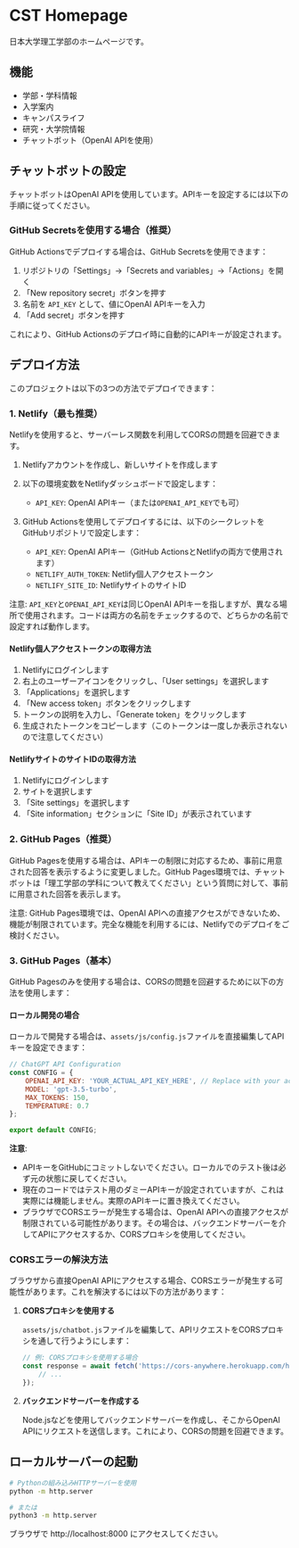 # CST Homepage

日本大学理工学部のホームページです。

## 機能

- 学部・学科情報
- 入学案内
- キャンパスライフ
- 研究・大学院情報
- チャットボット（OpenAI APIを使用）

## チャットボットの設定

チャットボットはOpenAI APIを使用しています。APIキーを設定するには以下の手順に従ってください。

### GitHub Secretsを使用する場合（推奨）

GitHub Actionsでデプロイする場合は、GitHub Secretsを使用できます：

1. リポジトリの「Settings」→「Secrets and variables」→「Actions」を開く
2. 「New repository secret」ボタンを押す
3. 名前を `API_KEY` として、値にOpenAI APIキーを入力
4. 「Add secret」ボタンを押す

これにより、GitHub Actionsのデプロイ時に自動的にAPIキーが設定されます。

## デプロイ方法

このプロジェクトは以下の3つの方法でデプロイできます：

### 1. Netlify（最も推奨）

Netlifyを使用すると、サーバーレス関数を利用してCORSの問題を回避できます。

1. Netlifyアカウントを作成し、新しいサイトを作成します
2. 以下の環境変数をNetlifyダッシュボードで設定します：
   - `API_KEY`: OpenAI APIキー（または`OPENAI_API_KEY`でも可）

3. GitHub Actionsを使用してデプロイするには、以下のシークレットをGitHubリポジトリで設定します：
   - `API_KEY`: OpenAI APIキー（GitHub ActionsとNetlifyの両方で使用されます）
   - `NETLIFY_AUTH_TOKEN`: Netlify個人アクセストークン
   - `NETLIFY_SITE_ID`: NetlifyサイトのサイトID

注意: `API_KEY`と`OPENAI_API_KEY`は同じOpenAI APIキーを指しますが、異なる場所で使用されます。コードは両方の名前をチェックするので、どちらかの名前で設定すれば動作します。

#### Netlify個人アクセストークンの取得方法

1. Netlifyにログインします
2. 右上のユーザーアイコンをクリックし、「User settings」を選択します
3. 「Applications」を選択します
4. 「New access token」ボタンをクリックします
5. トークンの説明を入力し、「Generate token」をクリックします
6. 生成されたトークンをコピーします（このトークンは一度しか表示されないので注意してください）

#### NetlifyサイトのサイトIDの取得方法

1. Netlifyにログインします
2. サイトを選択します
3. 「Site settings」を選択します
4. 「Site information」セクションに「Site ID」が表示されています

### 2. GitHub Pages（推奨）

GitHub Pagesを使用する場合は、APIキーの制限に対応するため、事前に用意された回答を表示するように変更しました。GitHub Pages環境では、チャットボットは「理工学部の学科について教えてください」という質問に対して、事前に用意された回答を表示します。

注意: GitHub Pages環境では、OpenAI APIへの直接アクセスができないため、機能が制限されています。完全な機能を利用するには、Netlifyでのデプロイをご検討ください。

### 3. GitHub Pages（基本）

GitHub Pagesのみを使用する場合は、CORSの問題を回避するために以下の方法を使用します：

#### ローカル開発の場合

ローカルで開発する場合は、`assets/js/config.js`ファイルを直接編集してAPIキーを設定できます：

```javascript
// ChatGPT API Configuration
const CONFIG = {
    OPENAI_API_KEY: 'YOUR_ACTUAL_API_KEY_HERE', // Replace with your actual API key
    MODEL: 'gpt-3.5-turbo',
    MAX_TOKENS: 150,
    TEMPERATURE: 0.7
};

export default CONFIG;
```

**注意**:
- APIキーをGitHubにコミットしないでください。ローカルでのテスト後は必ず元の状態に戻してください。
- 現在のコードではテスト用のダミーAPIキーが設定されていますが、これは実際には機能しません。実際のAPIキーに置き換えてください。
- ブラウザでCORSエラーが発生する場合は、OpenAI APIへの直接アクセスが制限されている可能性があります。その場合は、バックエンドサーバーを介してAPIにアクセスするか、CORSプロキシを使用してください。

### CORSエラーの解決方法

ブラウザから直接OpenAI APIにアクセスする場合、CORSエラーが発生する可能性があります。これを解決するには以下の方法があります：

1. **CORSプロキシを使用する**
   
   `assets/js/chatbot.js`ファイルを編集して、APIリクエストをCORSプロキシを通して行うようにします：

   ```javascript
   // 例: CORSプロキシを使用する場合
   const response = await fetch('https://cors-anywhere.herokuapp.com/https://api.openai.com/v1/chat/completions', {
       // ...
   });
   ```

2. **バックエンドサーバーを作成する**
   
   Node.jsなどを使用してバックエンドサーバーを作成し、そこからOpenAI APIにリクエストを送信します。これにより、CORSの問題を回避できます。

## ローカルサーバーの起動

```bash
# Pythonの組み込みHTTPサーバーを使用
python -m http.server

# または
python3 -m http.server
```

ブラウザで http://localhost:8000 にアクセスしてください。